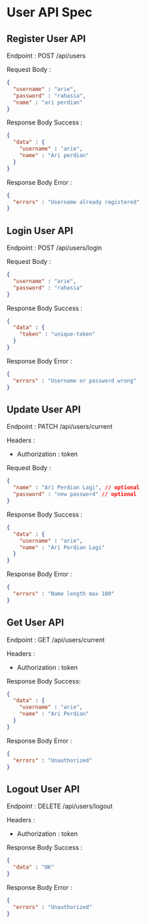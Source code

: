 # User API Spec

## Register User API

Endpoint :  POST /api/users 

Request Body :

```json
{
  "username" : "arie",
  "password" : "rahasia",
  "name" : "ari perdian"
}
```

Response Body Success :

```json
{
  "data" : {
    "username" : "arie",
    "name" : "Ari perdian"
  }
}
```

Response Body Error : 

```json
{
  "errors" : "Username already registered"
}
```

## Login User API

Endpoint : POST /api/users/login

Request Body :

```json
{
  "username" : "arie",
  "password" : "rahasia"
}
```

Response Body Success : 

```json
{
  "data" : {
    "token" : "unique-token"
  }
}
```

Response Body Error :

```json
{
  "errors" : "Username or password wrong"
}
```

## Update User API

Endpoint : PATCH /api/users/current

Headers :
- Authorization : token 

Request Body :

```json
{
  "name" : "Ari Perdian Lagi", // optional
  "password" : "new password" // optional
}
```

Response Body Success : 

```json
{
  "data" : {
    "username" : "arie",
    "name" : "Ari Perdian Lagi"
  }
}
```

Response Body Error : 

```json
{
  "errors" : "Name length max 100"
}
```

## Get User API

Endpoint : GET /api/users/current

Headers :
- Authorization : token

Response Body Success:

```json
{
  "data" : {
    "username" : "arie",
    "name" : "Ari Perdian"
  }
}
```

Response Body Error : 

```json
{
  "errors" : "Unauthorized"
}
```

## Logout User API

Endpoint : DELETE /api/users/logout

Headers :
- Authorization : token

Response Body Success : 

```json
{
  "data" : "OK"
}
```

Response Body Error : 

```json
{
  "errors" : "Unauthorized"
}
```
